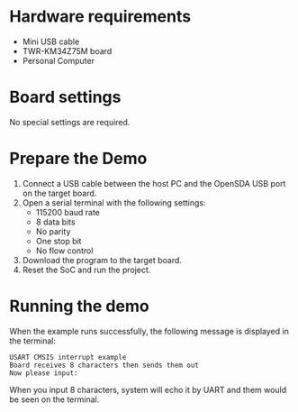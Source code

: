 Hardware requirements
===================
- Mini USB cable
- TWR-KM34Z75M board
- Personal Computer

Board settings
============
No special settings are required.

Prepare the Demo
===============
1.  Connect a USB cable between the host PC and the OpenSDA USB port on the target board.
2.  Open a serial terminal with the following settings:
    - 115200 baud rate
    - 8 data bits
    - No parity
    - One stop bit
    - No flow control
3.  Download the program to the target board.
4.  Reset the SoC and run the project.

Running the demo
===============
When the example runs successfully, the following message is displayed in the terminal:

~~~~~~~~~~~~~~~~~~~~~~~~~~~~~~~~~~~~~~~~~~~~~~~~~~
USART CMSIS interrupt example
Board receives 8 characters then sends them out
Now please input:
~~~~~~~~~~~~~~~~~~~~~~~~~~~~~~~~~~~~~~~~~~~~~~~~~~

When you input 8 characters, system will echo it by UART and them would be seen on the terminal.
